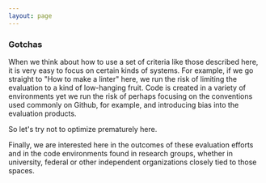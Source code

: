```yaml
---
layout: page
---
```


### Gotchas ###

When we think about how to use a set of criteria like those described here, it is very easy to focus on certain kinds of systems. For example, if we go straight to "How to make a linter" here, we run the risk of limiting the evaluation to a kind of low-hanging fruit. Code is created in a variety of environments yet we run the risk of perhaps focusing on the conventions used commonly on Github, for example, and introducing bias into the evaluation products. 

So let's try not to optimize prematurely here.  

Finally, we are interested here in the outcomes of these evaluation efforts and in the code environments found in research groups, whether in university, federal or other independent organizations closely tied to those spaces. 